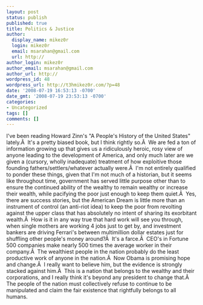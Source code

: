 ```yaml
---
layout: post
status: publish
published: true
title: Politics & Justice
author:
  display_name: mikez0r
  login: mikez0r
  email: msarahan@gmail.com
  url: http://
author_login: mikez0r
author_email: msarahan@gmail.com
author_url: http://
wordpress_id: 48
wordpress_url: http://t3hmikez0r.com/?p=48
date: '2008-07-19 16:53:13 -0700'
date_gmt: '2008-07-19 23:53:13 -0700'
categories:
- Uncategorized
tags: []
comments: []
---
```

<p>I've been reading Howard Zinn's "A People's History of the United States" lately.Â  It's a pretty biased book, but I think rightly so.Â  We are fed a ton of information growing up that gives us a ridiculously heroic, rosy view of anyone leading to the development of America, and only much later are we given a (cursory, wholly inadequate) treatment of how exploitive those founding fathers/settlers/whatever actually were.Â  I'm not entirely qualified to ponder these things, given that I'm not much of a historian, but it seems like throughout time, government has served little purpose other than to ensure the continued ability of the wealthy to remain wealthy or increase their wealth, while pacifying the poor just enough to keep them quiet.Â  Yes, there are success stories, but the American Dream is little more than an instrument of control (an anti-riot idea) to keep the poor from revolting against the upper class that has absolutely no intent of sharing its exorbitant wealth.Â  How is it in any way true that hard work will see you through, when single mothers are working 4 jobs just to get by, and investment bankers are driving Ferrari's between multimillion dollar estates just for shuffling other people's money around?Â  It's a farce.Â  CEO's in Fortune 500 companies make nearly 500 times the average worker in their company.Â  The wealthiest people in the nation probably do the least productive work of anyone in the nation.Â  Now Obama is promising hope and change.Â  I really want to believe him, but the evidence is strongly stacked against him.Â  This is a nation that belongs to the wealthy and their corporations, and I really think it's beyond any president to change that.Â  The people of the nation must collectively refuse to continue to be manipulated and claim the fair existence that rightfully belongs to all humans.</p>
